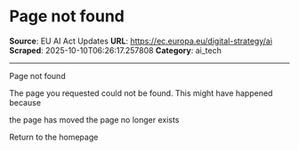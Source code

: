 # Page not found

**Source**: EU AI Act Updates
**URL**: https://ec.europa.eu/digital-strategy/ai
**Scraped**: 2025-10-10T06:26:17.257808
**Category**: ai_tech

---

Page not found

The page you requested could not be found. This might have happened because

the page has moved
the page no longer exists

Return to the homepage
